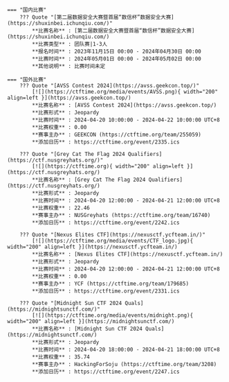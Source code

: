     === "国内比赛"
        ??? Quote "[第二届数据安全大赛暨首届“数信杯”数据安全大赛](https://shuxinbei.ichunqiu.com/)"  
            **比赛名称** : [第二届数据安全大赛暨首届“数信杯”数据安全大赛](https://shuxinbei.ichunqiu.com/)  
            **比赛类型** : 团队赛|1-3人  
            **报名时间** : 2023年11月15日 00:00 - 2024年04月30日 00:00  
            **比赛时间** : 2024年05月01日 00:00 - 2024年05月02日 00:00  
            **其他说明** : 比赛时间未定  
                
    === "国外比赛"
        ??? Quote "[AVSS Contest 2024](https://avss.geekcon.top/)"  
            [![](https://ctftime.org/media/events/AVSS.png){ width="200" align=left }](https://avss.geekcon.top/)  
            **比赛名称** : [AVSS Contest 2024](https://avss.geekcon.top/)  
            **比赛形式** : Jeopardy  
            **比赛时间** : 2024-04-20 10:00:00 - 2024-04-22 10:00:00 UTC+8  
            **比赛权重** : 0.00  
            **赛事主办** : GEEKCON (https://ctftime.org/team/255059)  
            **添加日历** : https://ctftime.org/event/2335.ics  
            
        ??? Quote "[Grey Cat The Flag 2024 Qualifiers](https://ctf.nusgreyhats.org/)"  
            [![](https://ctftime.org){ width="200" align=left }](https://ctf.nusgreyhats.org/)  
            **比赛名称** : [Grey Cat The Flag 2024 Qualifiers](https://ctf.nusgreyhats.org/)  
            **比赛形式** : Jeopardy  
            **比赛时间** : 2024-04-20 12:00:00 - 2024-04-21 12:00:00 UTC+8  
            **比赛权重** : 22.46  
            **赛事主办** : NUSGreyhats (https://ctftime.org/team/16740)  
            **添加日历** : https://ctftime.org/event/2242.ics  
            
        ??? Quote "[Nexus Elites CTF](https://nexusctf.ycfteam.in/)"  
            [![](https://ctftime.org/media/events/CTF_logo.jpg){ width="200" align=left }](https://nexusctf.ycfteam.in/)  
            **比赛名称** : [Nexus Elites CTF](https://nexusctf.ycfteam.in/)  
            **比赛形式** : Jeopardy  
            **比赛时间** : 2024-04-20 12:00:00 - 2024-04-21 12:00:00 UTC+8  
            **比赛权重** : 0.00  
            **赛事主办** : YCF (https://ctftime.org/team/179685)  
            **添加日历** : https://ctftime.org/event/2331.ics  
            
        ??? Quote "[Midnight Sun CTF 2024 Quals](https://midnightsunctf.com/)"  
            [![](https://ctftime.org/media/events/midnight.png){ width="200" align=left }](https://midnightsunctf.com/)  
            **比赛名称** : [Midnight Sun CTF 2024 Quals](https://midnightsunctf.com/)  
            **比赛形式** : Jeopardy  
            **比赛时间** : 2024-04-20 18:00:00 - 2024-04-21 18:00:00 UTC+8  
            **比赛权重** : 35.74  
            **赛事主办** : HackingForSoju (https://ctftime.org/team/3208)  
            **添加日历** : https://ctftime.org/event/2247.ics  
            